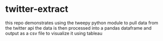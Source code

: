 # twitter-extract
this repo demonstrates using the tweepy python module to pull data from the twitter api
the data is then processed into a pandas dataframe and output as a csv file
to visualize it using tableau

